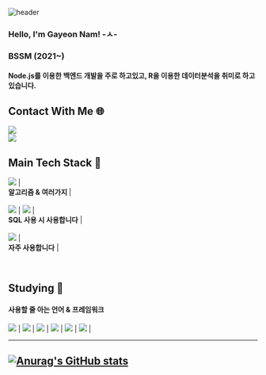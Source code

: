 ![header](https://capsule-render.vercel.app/api?type=Waving&color=b4e4db&height=220&section=header&text=Nam_Gayeon&fontColor=FFFFFF&fontSize=90&animation=blink)

### Hello, I'm Gayeon Nam!  -ㅅ- 
### BSSM (2021~)
#### Node.js를 이용한 백엔드 개발을 주로 하고있고, R을 이용한 데이터분석을 취미로 하고있습니다.

 <h2> Contact With Me 🌐 </h2>
<a href="https://mail.google.com/mail/u/3/#inbox"><img src="https://img.shields.io/badge/seaurchin2493@gmail.com-EA4335?style=flat-square&logo=Gmail&logoColor=white"/></a> <br>
<a href="https://velog.io/@seaurchin2"><img src="https://img.shields.io/badge/velog.io/@seaurchin2-20C997?style=flat-square&logo=Velog&logoColor=white"/></a>
 <h2> Main Tech Stack 🔧 </h2>
<p>
 <img src="https://img.shields.io/badge/Python-3776AB?style=flat-square&logo=Python&logoColor=white"/> |<br>
<b>알고리즘 & 여러가지 </b> |<br><br>
<img src="https://img.shields.io/badge/Oracle-F80000?style=flat-square&logo=Oracle&logoColor=white"/> | <img src="https://img.shields.io/badge/MySQL-4479A1?style=flat-square&logo=MySQL&logoColor=white"/> | <br>
<b>SQL 사용 시 사용합니다</b> |<br><br>
<img src="https://img.shields.io/badge/Node.js-339933?style=flat-square&logo=Node.js&logoColor=white"/> | <br> 
<b>자주 사용합니다</b> | <br>
 </p>
 <br>
 
 <h2> Studying 📘 </h2>
 <h4>사용할 줄 아는 언어 & 프레임워크</h4>
 <p>
<img src="https://img.shields.io/badge/Java-007396?style=flat-square&logo=Java&logoColor=white"/> | <img src="https://img.shields.io/badge/C++-00599C?style=flat-square&logo=C++&logoColor=white"/> | <img src="https://img.shields.io/badge/JavaScript-F7DF1E?style=flat-square&logo=JavaScript&logoColor=white"/> | <img src="https://img.shields.io/badge/Flutter-02569B?style=flat-square&logo=Flutter&logoColor=white"/> | <img src="https://img.shields.io/badge/Dart-0175C2?style=flat-square&logo=Dart&logoColor=white"/> | <img src="https://img.shields.io/badge/R-276DC3?style=flat-square&logo=Dart&logoColor=white"/> | 
</p>


--- 
[![Anurag's GitHub stats](https://github-readme-stats.vercel.app/api?username=forests0&show_icons=true&theme=merko)](https://github.com/forests0/github-readme-stats)
---

